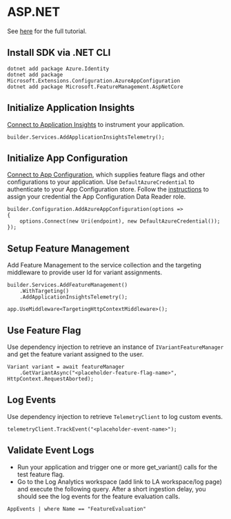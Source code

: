 # ASP.NET
See [here](https://learn.microsoft.com/en-us/azure/azure-app-configuration/howto-variant-feature-flags-aspnet-core) for the full tutorial.


## Install SDK via .NET CLI

```
dotnet add package Azure.Identity
dotnet add package Microsoft.Extensions.Configuration.AzureAppConfiguration
dotnet add package Microsoft.FeatureManagement.AspNetCore
```

## Initialize Application Insights

[Connect to Application Insights](https://learn.microsoft.com/en-us/azure/azure-monitor/app/asp-net-core) to instrument your application.

```dotnet
builder.Services.AddApplicationInsightsTelemetry();
```

## Initialize App Configuration

[Connect to App Configuration](https://learn.microsoft.com/en-us/azure/azure-app-configuration/quickstart-aspnet-core-app?tabs=entra-id), which supplies feature flags and other configurations to your application. 
Use `DefaultAzureCredential` to authenticate to your App Configuration store. Follow the [instructions](https://learn.microsoft.com/en-us/azure/azure-app-configuration/concept-enable-rbac#authentication-with-token-credentials) to assign your credential the App Configuration Data Reader role. 


```dotnet
builder.Configuration.AddAzureAppConfiguration(options =>
{
    options.Connect(new Uri(endpoint), new DefaultAzureCredential());
});
```

## Setup Feature Management

Add Feature Management to the service collection and the targeting middleware to provide user Id for variant assignments.

```dotnet
builder.Services.AddFeatureManagement()
    .WithTargeting()
    .AddApplicationInsightsTelemetry();
 
app.UseMiddleware<TargetingHttpContextMiddleware>();
```

## Use Feature Flag

Use dependency injection to retrieve an instance of `IVariantFeatureManager` and get the feature variant assigned to the user. 

```dotnet
Variant variant = await featureManager
    .GetVariantAsync("<placeholder-feature-flag-name>", HttpContext.RequestAborted);
```

## Log Events
Use dependency injection to retrieve `TelemetryClient` to log custom events.

```dotnet
telemetryClient.TrackEvent("<placeholder-event-name>");
```

## Validate Event Logs
- Run your application and trigger one or more get_variant() calls for the test feature flag.
- Go to the Log Analytics workspace (add link to LA workspace/log page) and execute the following query. After a short ingestion delay, you should see the log events for the feature evaluation calls.

```
AppEvents | where Name == "FeatureEvaluation"
```